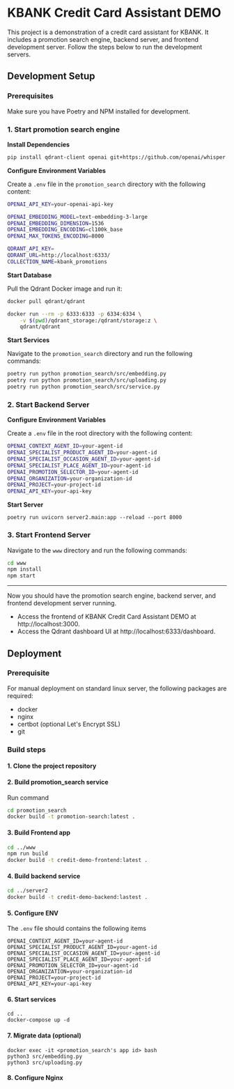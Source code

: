# KBANK Credit Card Assistant DEMO
This project is a demonstration of a credit card assistant for KBANK. It includes a promotion search engine, backend server, and frontend development server. Follow the steps below to run the development servers.

## Development Setup

### Prerequisites

Make sure you have Poetry and NPM installed for development.

### 1. Start promotion search engine
**Install Dependencies**
```bash
pip install qdrant-client openai git+https://github.com/openai/whisper.git python-dotenv
```

**Configure Environment Variables**

Create a `.env` file in the `promotion_search` directory with the following content:
```bash
OPENAI_API_KEY=your-openai-api-key

OPENAI_EMBEDDING_MODEL=text-embedding-3-large
OPENAI_EMBEDDING_DIMENSION=1536
OPENAI_EMBEDDING_ENCODING=cl100k_base
OPENAI_MAX_TOKENS_ENCODING=8000

QDRANT_API_KEY=
QDRANT_URL=http://localhost:6333/
COLLECTION_NAME=kbank_promotions
```

**Start Database**

Pull the Qdrant Docker image and run it:
```bash
docker pull qdrant/qdrant

docker run --rm -p 6333:6333 -p 6334:6334 \
    -v $(pwd)/qdrant_storage:/qdrant/storage:z \
    qdrant/qdrant
```

**Start Services**

Navigate to the `promotion_search` directory and run the following commands:
```bash
poetry run python promotion_search/src/embedding.py
poetry run python promotion_search/src/uploading.py
poetry run python promotion_search/src/service.py
```

### 2. Start Backend Server

**Configure Environment Variables**

Create a `.env` file in the root directory with the following content:
```bash
OPENAI_CONTEXT_AGENT_ID=your-agent-id
OPENAI_SPECIALIST_PRODUCT_AGENT_ID=your-agent-id
OPENAI_SPECIALIST_OCCASION_AGENT_ID=your-agent-id
OPENAI_SPECIALIST_PLACE_AGENT_ID=your-agent-id
OPENAI_PROMOTION_SELECTOR_ID=your-agent-id
OPENAI_ORGANIZATION=your-organization-id
OPENAI_PROJECT=your-project-id
OPENAI_API_KEY=your-api-key
```

**Start Server**
```bsah
poetry run uvicorn server2.main:app --reload --port 8000
```

### 3. Start Frontend Server
Navigate to the `www` directory and run the following commands:
```bash
cd www
npm install
npm start
```

---

Now you should have the promotion search engine, backend server, and frontend development server running. 
- Access the frontend of KBANK Credit Card Assistant DEMO at http://localhost:3000.
- Access the Qdrant dashboard UI at http://localhost:6333/dashboard.


## Deployment

### Prerequisite

For manual deployment on standard linux server, the following packages are required:
- docker
- nginx
- certbot (optional Let's Encrypt SSL)
- git

### Build steps
#### 1. Clone the project repository
   
#### 2. Build promotion_search service

Run command
```bash
cd promotion_search
docker build -t promotion-search:latest .
```

#### 3. Build Frontend app
```bash
cd ../www
npm run build
docker build -t credit-demo-frontend:latest .
```

#### 4. Build backend service
```bash
cd ../server2
docker build -t credit-demo-backend:lastest .
```

#### 5. Configure ENV 

The ```.env``` file should contains the following items
```
OPENAI_CONTEXT_AGENT_ID=your-agent-id
OPENAI_SPECIALIST_PRODUCT_AGENT_ID=your-agent-id
OPENAI_SPECIALIST_OCCASION_AGENT_ID=your-agent-id
OPENAI_SPECIALIST_PLACE_AGENT_ID=your-agent-id
OPENAI_PROMOTION_SELECTOR_ID=your-agent-id
OPENAI_ORGANIZATION=your-organization-id
OPENAI_PROJECT=your-project-id
OPENAI_API_KEY=your-api-key
```

#### 6. Start services
```
cd ..
docker-compose up -d
```

#### 7. Migrate data (optional)
```
docker exec -it <promotion_search's app id> bash
python3 src/embedding.py
python3 src/uploading.py
```

#### 8. Configure Nginx


